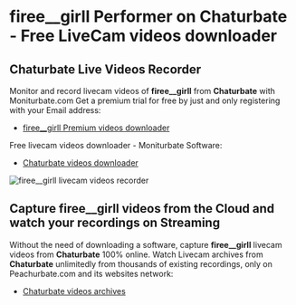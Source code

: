 # firee__girll Performer on Chaturbate - Free LiveCam videos downloader

## Chaturbate Live Videos Recorder

Monitor and record livecam videos of **firee__girll** from **Chaturbate** with Moniturbate.com
Get a premium trial for free by just and only registering with your Email address:
* [firee__girll Premium videos downloader](https://moniturbate.com/request-demo-licence-key.html)

Free livecam videos downloader - Moniturbate Software:
* [Chaturbate videos downloader](https://moniturbate.com/moniturbate-download-software.html)

![firee__girll livecam videos recorder](https://peachurnet.com/templates/moniturbate-software.png)


## Capture firee__girll videos from the Cloud and watch your recordings on Streaming

Without the need of downloading a software, capture **firee__girll** livecam videos from **Chaturbate** 100% online.
Watch Livecam archives from **Chaturbate** unlimitedly from thousands of existing recordings, only on Peachurbate.com and its websites network:
* [Chaturbate videos archives](https://peachurnet.com/)